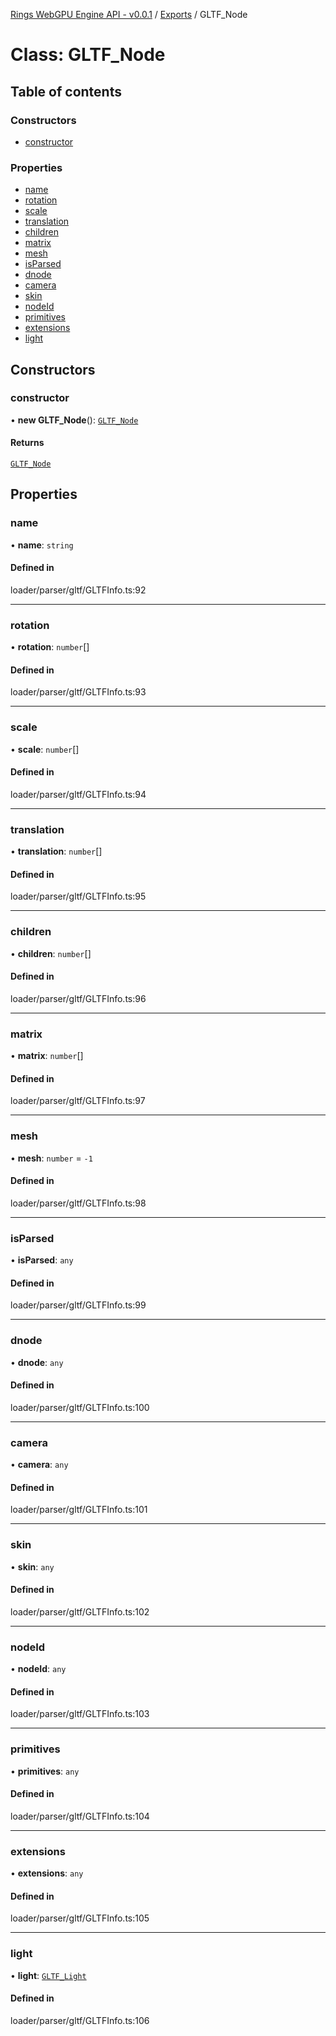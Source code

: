 [Rings WebGPU Engine API - v0.0.1](../README.md) / [Exports](../modules.md) / GLTF\_Node

# Class: GLTF\_Node

## Table of contents

### Constructors

- [constructor](GLTF_Node.md#constructor)

### Properties

- [name](GLTF_Node.md#name)
- [rotation](GLTF_Node.md#rotation)
- [scale](GLTF_Node.md#scale)
- [translation](GLTF_Node.md#translation)
- [children](GLTF_Node.md#children)
- [matrix](GLTF_Node.md#matrix)
- [mesh](GLTF_Node.md#mesh)
- [isParsed](GLTF_Node.md#isparsed)
- [dnode](GLTF_Node.md#dnode)
- [camera](GLTF_Node.md#camera)
- [skin](GLTF_Node.md#skin)
- [nodeId](GLTF_Node.md#nodeid)
- [primitives](GLTF_Node.md#primitives)
- [extensions](GLTF_Node.md#extensions)
- [light](GLTF_Node.md#light)

## Constructors

### constructor

• **new GLTF_Node**(): [`GLTF_Node`](GLTF_Node.md)

#### Returns

[`GLTF_Node`](GLTF_Node.md)

## Properties

### name

• **name**: `string`

#### Defined in

loader/parser/gltf/GLTFInfo.ts:92

___

### rotation

• **rotation**: `number`[]

#### Defined in

loader/parser/gltf/GLTFInfo.ts:93

___

### scale

• **scale**: `number`[]

#### Defined in

loader/parser/gltf/GLTFInfo.ts:94

___

### translation

• **translation**: `number`[]

#### Defined in

loader/parser/gltf/GLTFInfo.ts:95

___

### children

• **children**: `number`[]

#### Defined in

loader/parser/gltf/GLTFInfo.ts:96

___

### matrix

• **matrix**: `number`[]

#### Defined in

loader/parser/gltf/GLTFInfo.ts:97

___

### mesh

• **mesh**: `number` = `-1`

#### Defined in

loader/parser/gltf/GLTFInfo.ts:98

___

### isParsed

• **isParsed**: `any`

#### Defined in

loader/parser/gltf/GLTFInfo.ts:99

___

### dnode

• **dnode**: `any`

#### Defined in

loader/parser/gltf/GLTFInfo.ts:100

___

### camera

• **camera**: `any`

#### Defined in

loader/parser/gltf/GLTFInfo.ts:101

___

### skin

• **skin**: `any`

#### Defined in

loader/parser/gltf/GLTFInfo.ts:102

___

### nodeId

• **nodeId**: `any`

#### Defined in

loader/parser/gltf/GLTFInfo.ts:103

___

### primitives

• **primitives**: `any`

#### Defined in

loader/parser/gltf/GLTFInfo.ts:104

___

### extensions

• **extensions**: `any`

#### Defined in

loader/parser/gltf/GLTFInfo.ts:105

___

### light

• **light**: [`GLTF_Light`](GLTF_Light.md)

#### Defined in

loader/parser/gltf/GLTFInfo.ts:106
